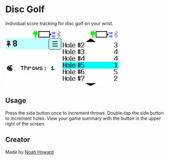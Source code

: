 # Disc Golf

Individual score tracking for disc golf on your wrist.

![](throw_screen.png)
![](summary_screen.png)

## Usage

Press the side button once to increment throws. Double-tap the side button to increment holes. View your game summary with the button in the upper right of the screen.

## Creator

Made by [Noah Howard](https://github.com/nh-99)

